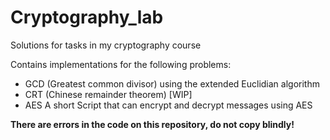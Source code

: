 # Cryptography_lab
Solutions for tasks in my cryptography course 

Contains implementations for the following problems:

- GCD (Greatest common divisor) using the extended Euclidian algorithm
- CRT (Chinese remainder theorem) [WIP]
- AES A short Script that can encrypt and decrypt messages using AES

**There are errors in the code on this repository, do not copy blindly!**
